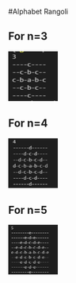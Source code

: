 #Alphabet Rangoli

## For n=3
<img src="./output-img/n-3.png" height="100px" width="100px"/>


## For n=4
<img src="./output-img/n-4.png" height="100px" width="100px"/>


## For n=5
<img src="./output-img/n-5.png" height="100px" width="100px"/>